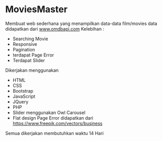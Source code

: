 # MoviesMaster
Membuat web sederhana yang menampilkan data-data film/movies
data didapatkan dari www.omdbapi.com
Kelebihan : 
- Searching Movie
- Responsive
- Pagination
- terdapat Page Error
- Terdapat Slider

Dikerjakan menggunakan
- HTML
- CSS
- Bootstrap
- JavaScript
- JQuery
- PHP
- Slider menggunakan Owl Carousel
- Flat design Page Error didapatkan dari https://www.freepik.com/vectors/business


Semua dikerjakan membutuhkan waktu 14 Hari
